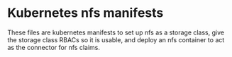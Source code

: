 # Kubernetes nfs manifests

These files are kubernetes manifests to set up nfs as a storage class, give the storage class RBACs so it is usable, and deploy an nfs container to act as the connector for nfs claims.
